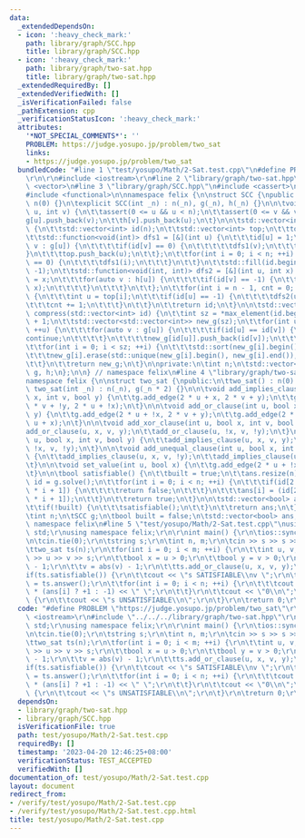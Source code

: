 ```yaml
---
data:
  _extendedDependsOn:
  - icon: ':heavy_check_mark:'
    path: library/graph/SCC.hpp
    title: library/graph/SCC.hpp
  - icon: ':heavy_check_mark:'
    path: library/graph/two-sat.hpp
    title: library/graph/two-sat.hpp
  _extendedRequiredBy: []
  _extendedVerifiedWith: []
  _isVerificationFailed: false
  _pathExtension: cpp
  _verificationStatusIcon: ':heavy_check_mark:'
  attributes:
    '*NOT_SPECIAL_COMMENTS*': ''
    PROBLEM: https://judge.yosupo.jp/problem/two_sat
    links:
    - https://judge.yosupo.jp/problem/two_sat
  bundledCode: "#line 1 \"test/yosupo/Math/2-Sat.test.cpp\"\n#define PROBLEM \"https://judge.yosupo.jp/problem/two_sat\"\
    \r\n\r\n#include <iostream>\r\n#line 2 \"library/graph/two-sat.hpp\"\n#include\
    \ <vector>\n#line 3 \"library/graph/SCC.hpp\"\n#include <cassert>\n#include <algorithm>\n\
    #include <functional>\n\nnamespace felix {\n\nstruct SCC {\npublic:\n\tSCC() :\
    \ n(0) {}\n\texplicit SCC(int _n) : n(_n), g(_n), h(_n) {}\n\n\tvoid add_edge(int\
    \ u, int v) {\n\t\tassert(0 <= u && u < n);\n\t\tassert(0 <= v && v < n);\n\t\t\
    g[u].push_back(v);\n\t\th[v].push_back(u);\n\t}\n\n\tstd::vector<int> solve()\
    \ {\n\t\tstd::vector<int> id(n);\n\t\tstd::vector<int> top;\n\t\ttop.reserve(n);\n\
    \t\tstd::function<void(int)> dfs1 = [&](int u) {\n\t\t\tid[u] = 1;\n\t\t\tfor(auto\
    \ v : g[u]) {\n\t\t\t\tif(id[v] == 0) {\n\t\t\t\t\tdfs1(v);\n\t\t\t\t}\n\t\t\t\
    }\n\t\t\ttop.push_back(u);\n\t\t};\n\t\tfor(int i = 0; i < n; ++i) {\n\t\t\tif(id[i]\
    \ == 0) {\n\t\t\t\tdfs1(i);\n\t\t\t}\n\t\t}\n\t\tstd::fill(id.begin(), id.end(),\
    \ -1);\n\t\tstd::function<void(int, int)> dfs2 = [&](int u, int x) {\n\t\t\tid[u]\
    \ = x;\n\t\t\tfor(auto v : h[u]) {\n\t\t\t\tif(id[v] == -1) {\n\t\t\t\t\tdfs2(v,\
    \ x);\n\t\t\t\t}\n\t\t\t}\n\t\t};\n\t\tfor(int i = n - 1, cnt = 0; i >= 0; --i)\
    \ {\n\t\t\tint u = top[i];\n\t\t\tif(id[u] == -1) {\n\t\t\t\tdfs2(u, cnt);\n\t\
    \t\t\tcnt += 1;\n\t\t\t}\n\t\t}\n\t\treturn id;\n\t}\n\n\tstd::vector<std::vector<int>>\
    \ compress(std::vector<int> id) {\n\t\tint sz = *max_element(id.begin(), id.end())\
    \ + 1;\n\t\tstd::vector<std::vector<int>> new_g(sz);\n\t\tfor(int u = 0; u < n;\
    \ ++u) {\n\t\t\tfor(auto v : g[u]) {\n\t\t\t\tif(id[u] == id[v]) {\n\t\t\t\t\t\
    continue;\n\t\t\t\t}\n\t\t\t\tnew_g[id[u]].push_back(id[v]);\n\t\t\t}\n\t\t}\n\
    \t\tfor(int i = 0; i < sz; ++i) {\n\t\t\tstd::sort(new_g[i].begin(), new_g[i].end());\n\
    \t\t\tnew_g[i].erase(std::unique(new_g[i].begin(), new_g[i].end()), new_g[i].end());\n\
    \t\t}\n\t\treturn new_g;\n\t}\n\nprivate:\n\tint n;\n\tstd::vector<std::vector<int>>\
    \ g, h;\n};\n\n} // namespace felix\n#line 4 \"library/graph/two-sat.hpp\"\n\n\
    namespace felix {\n\nstruct two_sat {\npublic:\n\ttwo_sat() : n(0) {}\n\texplicit\
    \ two_sat(int _n) : n(_n), g(_n * 2) {}\n\n\tvoid add_implies_clause(int u, bool\
    \ x, int v, bool y) {\n\t\tg.add_edge(2 * u + x, 2 * v + y);\n\t\tg.add_edge(2\
    \ * v + !y, 2 * u + !x);\n\t}\n\n\tvoid add_or_clause(int u, bool x, int v, bool\
    \ y) {\n\t\tg.add_edge(2 * u + !x, 2 * v + y);\n\t\tg.add_edge(2 * v + !y, 2 *\
    \ u + x);\n\t}\n\n\tvoid add_xor_clause(int u, bool x, int v, bool y) {\n\t\t\
    add_or_clause(u, x, v, y);\n\t\tadd_or_clause(u, !x, v, !y);\n\t}\n\n\tvoid add_equal_clause(int\
    \ u, bool x, int v, bool y) {\n\t\tadd_implies_clause(u, x, v, y);\n\t\tadd_implies_clause(u,\
    \ !x, v, !y);\n\t}\n\n\tvoid add_unequal_clause(int u, bool x, int v, bool y)\
    \ {\n\t\tadd_implies_clause(u, x, v, !y);\n\t\tadd_implies_clause(u, !x, v, y);\n\
    \t}\n\n\tvoid set_value(int u, bool x) {\n\t\tg.add_edge(2 * u + !x, 2 * u + x);\n\
    \t}\n\n\tbool satisfiable() {\n\t\tbuilt = true;\n\t\tans.resize(n);\n\t\tauto\
    \ id = g.solve();\n\t\tfor(int i = 0; i < n; ++i) {\n\t\t\tif(id[2 * i] == id[2\
    \ * i + 1]) {\n\t\t\t\treturn false;\n\t\t\t}\n\t\t\tans[i] = (id[2 * i] < id[2\
    \ * i + 1]);\n\t\t}\n\t\treturn true;\n\t}\n\n\tstd::vector<bool> answer() {\n\
    \t\tif(!built) {\n\t\t\tsatisfiable();\n\t\t}\n\t\treturn ans;\n\t}\n\nprivate:\n\
    \tint n;\n\tSCC g;\n\tbool built = false;\n\tstd::vector<bool> ans;\n};\n\n} //\
    \ namespace felix\n#line 5 \"test/yosupo/Math/2-Sat.test.cpp\"\nusing namespace\
    \ std;\r\nusing namespace felix;\r\n\r\nint main() {\r\n\tios::sync_with_stdio(false);\r\
    \n\tcin.tie(0);\r\n\tstring s;\r\n\tint n, m;\r\n\tcin >> s >> s >> n >> m;\r\n\
    \ttwo_sat ts(n);\r\n\tfor(int i = 0; i < m; ++i) {\r\n\t\tint u, v;\r\n\t\tcin\
    \ >> u >> v >> s;\r\n\t\tbool x = u > 0;\r\n\t\tbool y = v > 0;\r\n\t\tu = abs(u)\
    \ - 1;\r\n\t\tv = abs(v) - 1;\r\n\t\tts.add_or_clause(u, x, v, y);\r\n\t}\r\n\t\
    if(ts.satisfiable()) {\r\n\t\tcout << \"s SATISFIABLE\\nv \";\r\n\t\tauto ans\
    \ = ts.answer();\r\n\t\tfor(int i = 0; i < n; ++i) {\r\n\t\t\tcout << (i + 1)\
    \ * (ans[i] ? +1 : -1) << \" \";\r\n\t\t}\r\n\t\tcout << \"0\\n\";\r\n\t} else\
    \ {\r\n\t\tcout << \"s UNSATISFIABLE\\n\";\r\n\t}\r\n\treturn 0;\r\n}\r\n"
  code: "#define PROBLEM \"https://judge.yosupo.jp/problem/two_sat\"\r\n\r\n#include\
    \ <iostream>\r\n#include \"../../../library/graph/two-sat.hpp\"\r\nusing namespace\
    \ std;\r\nusing namespace felix;\r\n\r\nint main() {\r\n\tios::sync_with_stdio(false);\r\
    \n\tcin.tie(0);\r\n\tstring s;\r\n\tint n, m;\r\n\tcin >> s >> s >> n >> m;\r\n\
    \ttwo_sat ts(n);\r\n\tfor(int i = 0; i < m; ++i) {\r\n\t\tint u, v;\r\n\t\tcin\
    \ >> u >> v >> s;\r\n\t\tbool x = u > 0;\r\n\t\tbool y = v > 0;\r\n\t\tu = abs(u)\
    \ - 1;\r\n\t\tv = abs(v) - 1;\r\n\t\tts.add_or_clause(u, x, v, y);\r\n\t}\r\n\t\
    if(ts.satisfiable()) {\r\n\t\tcout << \"s SATISFIABLE\\nv \";\r\n\t\tauto ans\
    \ = ts.answer();\r\n\t\tfor(int i = 0; i < n; ++i) {\r\n\t\t\tcout << (i + 1)\
    \ * (ans[i] ? +1 : -1) << \" \";\r\n\t\t}\r\n\t\tcout << \"0\\n\";\r\n\t} else\
    \ {\r\n\t\tcout << \"s UNSATISFIABLE\\n\";\r\n\t}\r\n\treturn 0;\r\n}\r\n"
  dependsOn:
  - library/graph/two-sat.hpp
  - library/graph/SCC.hpp
  isVerificationFile: true
  path: test/yosupo/Math/2-Sat.test.cpp
  requiredBy: []
  timestamp: '2023-04-20 12:46:25+08:00'
  verificationStatus: TEST_ACCEPTED
  verifiedWith: []
documentation_of: test/yosupo/Math/2-Sat.test.cpp
layout: document
redirect_from:
- /verify/test/yosupo/Math/2-Sat.test.cpp
- /verify/test/yosupo/Math/2-Sat.test.cpp.html
title: test/yosupo/Math/2-Sat.test.cpp
---
```

